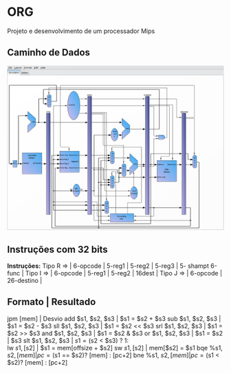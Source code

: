 # ORG
Projeto e desenvolvimento de um processador Mips

##  Caminho de Dados
    
![image](dataforwarding.png)

## Instruções com 32 bits
    
**Instruções:**
Tipo R => | 6-opcode | 5-reg1 | 5-reg2 | 5-reg3 | 5- shampt    6-func |
Tipo I => | 6-opcode | 5-reg1 | 5-reg2 |         16dest               |
Tipo J => | 6-opcode |          26-destino                            |


__Formato__           |    __Resultado__
------------------------------------------------------
jpm [mem]             |      Desvio
add $s1, $s2, $s3     |      $s1 =  $s2 +  $s3
sub $s1, $s2, $s3     |      $s1 =  $s2 -  $s3
sll $s1, $s2, $s3     |      $s1 =  $s2 << $s3
srl $s1, $s2, $s3     |      $s1 =  $s2 >> $s3
and $s1, $s2, $s3     |      $s1 =  $s2 &  $s3
or  $s1, $s2, $s3     |      $s1 =  $s2 |  $s3
slt $s1, $s2, $s3     |      $s1 = ($s2 <  $s3) ? 1:   
lw  $s1, [$s2]        |      $s1 = mem[offsize + $s2]
sw  $s1, [$s2]        |      mem[$s2] = $s1
bqe %s1, $s2, [mem]   |      pc = ($s1 == $s2)? [mem] : [pc+2]
bne %s1, $s2, [mem]   |      pc = ($s1 <  $s2)? [mem] : [pc+2]


